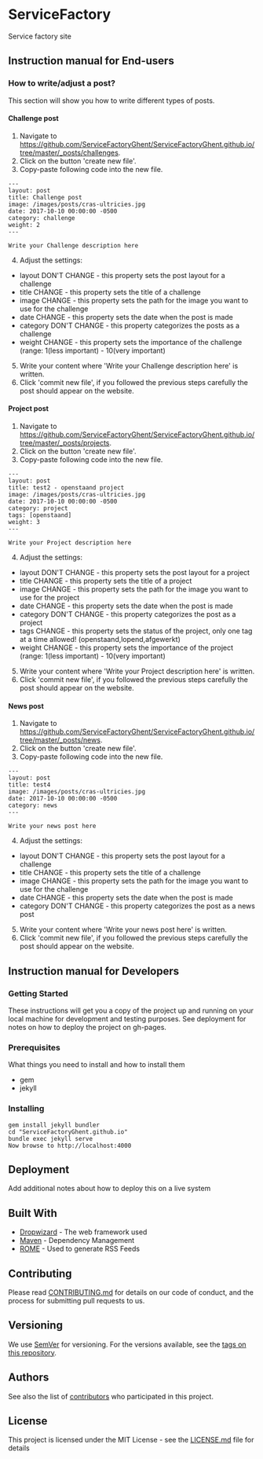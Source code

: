 # ServiceFactory
Service factory site

## Instruction manual for End-users

### How to write/adjust a post?
This section will show you how to write different types of posts.

#### Challenge post
1. Navigate to https://github.com/ServiceFactoryGhent/ServiceFactoryGhent.github.io/tree/master/_posts/challenges.
2. Click on the button 'create new file'.
3. Copy-paste following code into the new file.
``` 
---
layout: post                                
title: Challenge post
image: /images/posts/cras-ultricies.jpg
date: 2017-10-10 00:00:00 -0500
category: challenge
weight: 2
---

Write your Challenge description here
``` 
4. Adjust the settings:
  *  layout DON'T CHANGE - this property sets the post layout for a challenge
  *  title CHANGE - this property sets the title of a challenge
  *  image CHANGE - this property sets the path for the image you want to use for the challenge
  *  date CHANGE - this property sets the date when the post is made
  *  category DON'T CHANGE - this property categorizes the posts as a challenge
  *  weight CHANGE - this property sets the importance of the challenge (range: 1(less important) - 10(very important)
5. Write your content where 'Write your Challenge description here' is written.
6. Click 'commit new file', if you followed the previous steps carefully the post should appear on the website.


#### Project post
1. Navigate to https://github.com/ServiceFactoryGhent/ServiceFactoryGhent.github.io/tree/master/_posts/projects.
2. Click on the button 'create new file'.
3. Copy-paste following code into the new file.
``` 
---
layout: post
title: test2 - openstaand project
image: /images/posts/cras-ultricies.jpg
date: 2017-10-10 00:00:00 -0500
category: project
tags: [openstaand]
weight: 3
---

Write your Project description here
``` 
4. Adjust the settings:
  *  layout DON'T CHANGE - this property sets the post layout for a project
  *  title CHANGE - this property sets the title of a project
  *  image CHANGE - this property sets the path for the image you want to use for the project
  *  date CHANGE - this property sets the date when the post is made
  *  category DON'T CHANGE - this property categorizes the post as a project
  *  tags CHANGE - this property sets the status of the project, only one tag at a time allowed! (openstaand,lopend,afgewerkt)
  *  weight CHANGE - this property sets the importance of the project (range: 1(less important) - 10(very important)
5. Write your content where 'Write your Project description here' is written.
6. Click 'commit new file', if you followed the previous steps carefully the post should appear on the website.


#### News post
1. Navigate to https://github.com/ServiceFactoryGhent/ServiceFactoryGhent.github.io/tree/master/_posts/news.
2. Click on the button 'create new file'.
3. Copy-paste following code into the new file.
``` 
---
layout: post
title: test4
image: /images/posts/cras-ultricies.jpg
date: 2017-10-10 00:00:00 -0500
category: news
---

Write your news post here
``` 
4. Adjust the settings:
  *  layout DON'T CHANGE - this property sets the post layout for a challenge
  *  title CHANGE - this property sets the title of a challenge
  *  image CHANGE - this property sets the path for the image you want to use for the challenge
  *  date CHANGE - this property sets the date when the post is made
  *  category DON'T CHANGE - this property categorizes the post as a news post
5. Write your content where 'Write your news post here' is written.
6. Click 'commit new file', if you followed the previous steps carefully the post should appear on the website.

## Instruction manual for Developers

### Getting Started

These instructions will get you a copy of the project up and running on your local machine for development and testing purposes. 
See deployment for notes on how to deploy the project on gh-pages.

### Prerequisites

What things you need to install and how to install them
* gem
* jekyll



### Installing



```
gem install jekyll bundler
cd "ServiceFactoryGhent.github.io"
bundle exec jekyll serve
Now browse to http://localhost:4000
```



## Deployment

Add additional notes about how to deploy this on a live system

## Built With

* [Dropwizard](http://www.dropwizard.io/1.0.2/docs/) - The web framework used
* [Maven](https://maven.apache.org/) - Dependency Management
* [ROME](https://rometools.github.io/rome/) - Used to generate RSS Feeds

## Contributing

Please read [CONTRIBUTING.md](https://gist.github.com/PurpleBooth/b24679402957c63ec426) for details on our code of conduct, and the process for submitting pull requests to us.

## Versioning

We use [SemVer](http://semver.org/) for versioning. For the versions available, see the [tags on this repository](https://github.com/your/project/tags). 

## Authors

See also the list of [contributors](https://github.com/your/project/contributors) who participated in this project.

## License

This project is licensed under the MIT License - see the [LICENSE.md](LICENSE.md) file for details
